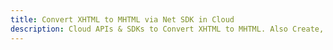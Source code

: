 ---title: Convert XHTML to MHTML via Net SDK in Clouddescription: Cloud APIs & SDKs to Convert XHTML to MHTML. Also Create, Edit & Render Microsoft Word & OpenOffice documents in the Cloud.---